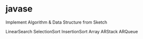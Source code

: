 # javase
Implement Algorithm &amp; Data Structure from Sketch

LinearSearch
SelectionSort
InsertionSort
Array
ARStack
ARQueue
